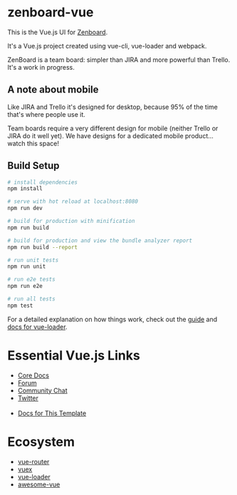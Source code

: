 # zenboard-vue

This is the Vue.js UI for [Zenboard](https://github.com/mhumph/zenboard).

It's a Vue.js project created using vue-cli, vue-loader and webpack.

ZenBoard is a team board: simpler than JIRA and more powerful than Trello. It's a work in progress. 

## A note about mobile

Like JIRA and Trello it's designed for desktop, because 95% of the time that's where people use it.

Team boards require a very different design for mobile (neither Trello or JIRA do it well yet). We have designs for a dedicated mobile product... watch this space!

## Build Setup

``` bash
# install dependencies
npm install

# serve with hot reload at localhost:8080
npm run dev

# build for production with minification
npm run build

# build for production and view the bundle analyzer report
npm run build --report

# run unit tests
npm run unit

# run e2e tests
npm run e2e

# run all tests
npm test
```

For a detailed explanation on how things work, check out the [guide](http://vuejs-templates.github.io/webpack/) and [docs for vue-loader](http://vuejs.github.io/vue-loader).

# Essential Vue.js Links

<ul>
  <li><a href="https://vuejs.org" target="_blank">Core Docs</a></li>
  <li><a href="https://forum.vuejs.org" target="_blank">Forum</a></li>
  <li><a href="https://chat.vuejs.org" target="_blank">Community Chat</a></li>
  <li><a href="https://twitter.com/vuejs" target="_blank">Twitter</a></li>
  <br>
  <li><a href="http://vuejs-templates.github.io/webpack/" target="_blank">Docs for This Template</a></li>
</ul>

# Ecosystem

<ul>
  <li><a href="http://router.vuejs.org/" target="_blank">vue-router</a></li>
  <li><a href="http://vuex.vuejs.org/" target="_blank">vuex</a></li>
  <li><a href="http://vue-loader.vuejs.org/" target="_blank">vue-loader</a></li>
  <li><a href="https://github.com/vuejs/awesome-vue" target="_blank">awesome-vue</a></li>
</ul>
